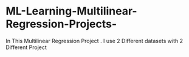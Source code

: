 # ML-Learning-Multilinear-Regression-Projects-
In This Multilinear Regression Project . I use 2 Different datasets with 2 Different Project
